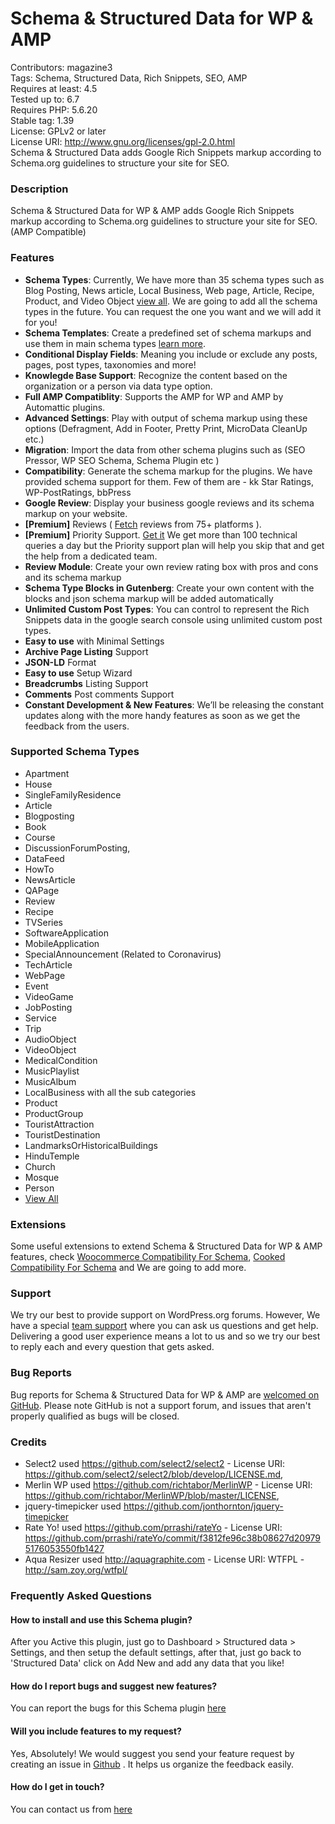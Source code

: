 # Schema & Structured Data for WP & AMP
Contributors: magazine3  
Tags: Schema, Structured Data, Rich Snippets, SEO, AMP  
Requires at least: 4.5  
Tested up to: 6.7  
Requires PHP: 5.6.20  
Stable tag: 1.39  
License: GPLv2 or later  
License URI: http://www.gnu.org/licenses/gpl-2.0.html  
Schema & Structured Data adds Google Rich Snippets markup according to Schema.org guidelines to structure your site for SEO.

### Description

Schema & Structured Data for WP & AMP adds Google Rich Snippets markup according to Schema.org guidelines to structure your site for SEO. (AMP Compatible) 

### Features 

* <strong>Schema Types</strong>: Currently, We have more than 35 schema types such as Blog Posting, News article, Local Business, Web page, Article, Recipe, Product, and Video Object [view all](https://structured-data-for-wp.com/docs/article/how-many-schema-types-do-we-support/). We are going to add all the schema types in the future. You can request the one you want and we will add it for you! 
* <strong>Schema Templates</strong>: Create a predefined set of schema markups and use them in main schema types [learn more](https://structured-data-for-wp.com/docs/article/how-to-use-schema-templates-in-schema-structured-data-for-wp-amp/). 
* <strong>Conditional Display Fields</strong>: Meaning you include or exclude any posts, pages, post types, taxonomies and more! 
* <strong>Knowlegde Base Support</strong>: Recognize the content based on the organization or a person via data type option.
* <strong>Full AMP Compatiblity</strong>: Supports the AMP for WP and AMP by Automattic plugins. 
* <strong>Advanced Settings</strong>: Play with output of schema markup using these options (Defragment, Add in Footer, Pretty Print, MicroData CleanUp etc.)
* <strong>Migration</strong>: Import the data from other schema plugins such as (SEO Pressor, WP SEO Schema, Schema Plugin etc )
* <strong>Compatibility</strong>: Generate the schema markup for the plugins. We have provided schema support for them. Few of them are - kk Star Ratings, WP-PostRatings, bbPress
* <strong>Google Review</strong>: Display your business google reviews and its schema markup on your website.
* **[Premium]** Reviews ( [Fetch](https://structured-data-for-wp.com/reviews-for-schema) reviews from 75+ platforms ).
* **[Premium]** Priority Support. [Get it](https://structured-data-for-wp.com/priority-support/) We get more than 100 technical queries a day but the Priority support plan will help you skip that and get the help from a dedicated team.
* <strong>Review Module</strong>: Create your own review rating box with pros and cons and its schema markup
* <strong>Schema Type Blocks in Gutenberg</strong>: Create your own content with the blocks and json schema markup will be added automatically
* <strong>Unlimited Custom Post Types</strong>: You can control to represent the Rich Snippets data in the google search console using unlimited custom post types.
* <strong>Easy to use</strong> with Minimal Settings
* <strong>Archive Page Listing</strong> Support 
* <strong>JSON-LD</strong> Format
* <strong>Easy to use</strong> Setup Wizard
* <strong>Breadcrumbs</strong> Listing Support
* <strong>Comments</strong> Post comments Support
* <strong>Constant Development & New Features</strong>: We’ll be releasing the constant updates along with the more handy features as soon as we get the feedback from the users.


### Supported Schema Types

* Apartment
* House
* SingleFamilyResidence
* Article
* Blogposting
* Book
* Course
* DiscussionForumPosting,
* DataFeed
* HowTo
* NewsArticle
* QAPage
* Review
* Recipe
* TVSeries
* SoftwareApplication
* MobileApplication
* SpecialAnnouncement (Related to Coronavirus)
* TechArticle
* WebPage
* Event
* VideoGame
* JobPosting
* Service
* Trip
* AudioObject
* VideoObject
* MedicalCondition
* MusicPlaylist
* MusicAlbum
* LocalBusiness with all the sub categories
* Product
* ProductGroup
* TouristAttraction
* TouristDestination
* LandmarksOrHistoricalBuildings
* HinduTemple
* Church
* Mosque
* Person
* [View All](https://structured-data-for-wp.com/docs/article/how-many-schema-types-do-we-support/)

### Extensions

Some useful extensions to extend Schema & Structured Data for WP & AMP features, check [Woocommerce Compatibility For Schema](https://structured-data-for-wp.com/extensions/woocommerce-compatibility-for-schema/), [Cooked Compatibility For Schema](https://structured-data-for-wp.com/extensions/cooked-compatibility-for-schema/) and We are going to add more.

### Support

We try our best to provide support on WordPress.org forums. However, We have a special [team support](https://structured-data-for-wp.com/contact-us/) where you can ask us questions and get help. Delivering a good user experience means a lot to us and so we try our best to reply each and every question that gets asked.

### Bug Reports

Bug reports for Schema & Structured Data for WP & AMP are [welcomed on GitHub](https://github.com/ahmedkaludi/schema-and-structured-data-for-wp/issues). Please note GitHub is not a support forum, and issues that aren't properly qualified as bugs will be closed.

### Credits

* Select2 used https://github.com/select2/select2 - License URI: https://github.com/select2/select2/blob/develop/LICENSE.md,
* Merlin WP used https://github.com/richtabor/MerlinWP - License URI: https://github.com/richtabor/MerlinWP/blob/master/LICENSE,
* jquery-timepicker used https://github.com/jonthornton/jquery-timepicker
* Rate Yo! used https://github.com/prrashi/rateYo - License URI: https://github.com/prrashi/rateYo/commit/f3812fe96c38b08627d209795176053550fb1427
* Aqua Resizer used http://aquagraphite.com - License URI: WTFPL - http://sam.zoy.org/wtfpl/


### Frequently Asked Questions

#### How to install and use this Schema plugin?

After you Active this plugin, just go to Dashboard > Structured data > Settings, and then setup the default settings, after that, just go back to 'Structured Data' click on Add New and add any data that you like!  

#### How do I report bugs and suggest new features?

You can report the bugs for this Schema plugin [here](https://github.com/ahmedkaludi/schema-and-structured-data-for-wp/issues)

#### Will you include features to my request?

Yes, Absolutely! We would suggest you send your feature request by creating an issue in [Github](https://github.com/ahmedkaludi/schema-and-structured-data-for-wp/issues/new/) . It helps us organize the feedback easily.

#### How do I get in touch?
You can contact us from [here](http://structured-data-for-wp.com/contact-us/)